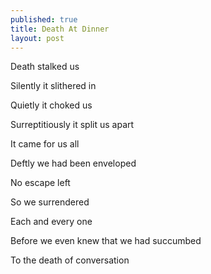 ```yaml
---
published: true
title: Death At Dinner
layout: post
---
```

Death stalked us

Silently it slithered in

Quietly it choked us

Surreptitiously it split us apart

It came for us all

Deftly we had been enveloped

No escape left

So we surrendered

Each and every one

Before we even knew that we had succumbed

To the death of conversation